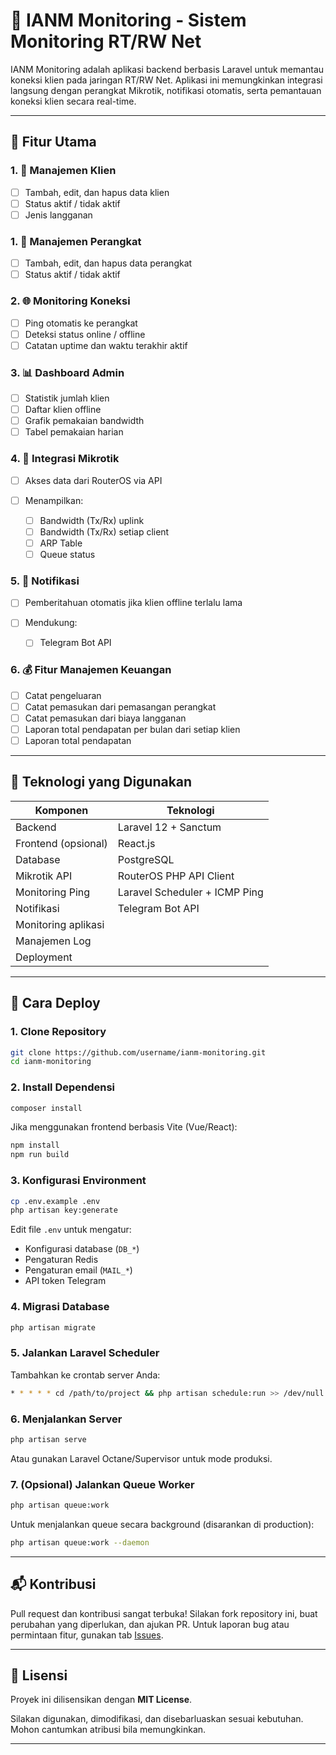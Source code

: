 # 📱 IANM Monitoring - Sistem Monitoring RT/RW Net

IANM Monitoring adalah aplikasi backend berbasis Laravel untuk memantau koneksi klien pada jaringan RT/RW Net. Aplikasi ini memungkinkan integrasi langsung dengan perangkat Mikrotik, notifikasi otomatis, serta pemantauan koneksi klien secara real-time.

---

## 🔧 Fitur Utama

### 1. 👥 Manajemen Klien

-   [ ] Tambah, edit, dan hapus data klien
-   [ ] Status aktif / tidak aktif
-   [ ] Jenis langganan

### 1. 👥 Manajemen Perangkat

-   [ ] Tambah, edit, dan hapus data perangkat
-   [ ] Status aktif / tidak aktif

### 2. 🌐 Monitoring Koneksi

-   [ ] Ping otomatis ke perangkat
-   [ ] Deteksi status online / offline
-   [ ] Catatan uptime dan waktu terakhir aktif

### 3. 📊 Dashboard Admin

-   [ ] Statistik jumlah klien
-   [ ] Daftar klien offline
-   [ ] Grafik pemakaian bandwidth
-   [ ] Tabel pemakaian harian

### 4. 🔌 Integrasi Mikrotik

-   [ ] Akses data dari RouterOS via API
-   [ ] Menampilkan:

    -   [ ] Bandwidth (Tx/Rx) uplink
    -   [ ] Bandwidth (Tx/Rx) setiap client
    -   [ ] ARP Table
    -   [ ] Queue status

### 5. 🔔 Notifikasi

-   [ ] Pemberitahuan otomatis jika klien offline terlalu lama
-   [ ] Mendukung:

    -   [ ] Telegram Bot API

### 6. 💰 Fitur Manajemen Keuangan

-   [ ] Catat pengeluaran
-   [ ] Catat pemasukan dari pemasangan perangkat
-   [ ] Catat pemasukan dari biaya langganan
-   [ ] Laporan total pendapatan per bulan dari setiap klien
-   [ ] Laporan total pendapatan

---

## 🧱 Teknologi yang Digunakan

| Komponen            | Teknologi                     |
| ------------------- | ----------------------------- |
| Backend             | Laravel 12 + Sanctum          |
| Frontend (opsional) | React.js                      |
| Database            | PostgreSQL                    |
| Mikrotik API        | RouterOS PHP API Client       |
| Monitoring Ping     | Laravel Scheduler + ICMP Ping |
| Notifikasi          | Telegram Bot API              |
| Monitoring aplikasi |                               |
| Manajemen Log       |                               |
| Deployment          |                               |

---

## 🚀 Cara Deploy

### 1. Clone Repository

```bash
git clone https://github.com/username/ianm-monitoring.git
cd ianm-monitoring
```

### 2. Install Dependensi

```bash
composer install
```

Jika menggunakan frontend berbasis Vite (Vue/React):

```bash
npm install
npm run build
```

### 3. Konfigurasi Environment

```bash
cp .env.example .env
php artisan key:generate
```

Edit file `.env` untuk mengatur:

-   Konfigurasi database (`DB_*`)
-   Pengaturan Redis
-   Pengaturan email (`MAIL_*`)
-   API token Telegram

### 4. Migrasi Database

```bash
php artisan migrate
```

### 5. Jalankan Laravel Scheduler

Tambahkan ke crontab server Anda:

```bash
* * * * * cd /path/to/project && php artisan schedule:run >> /dev/null 2>&1
```

### 6. Menjalankan Server

```bash
php artisan serve
```

Atau gunakan Laravel Octane/Supervisor untuk mode produksi.

### 7. (Opsional) Jalankan Queue Worker

```bash
php artisan queue:work
```

Untuk menjalankan queue secara background (disarankan di production):

```bash
php artisan queue:work --daemon
```

---

## 📬 Kontribusi

Pull request dan kontribusi sangat terbuka! Silakan fork repository ini, buat perubahan yang diperlukan, dan ajukan PR. Untuk laporan bug atau permintaan fitur, gunakan tab [Issues](https://github.com/helloinnu/mon-ianm-be/issues).

---

## 📄 Lisensi

Proyek ini dilisensikan dengan **MIT License**.

Silakan digunakan, dimodifikasi, dan disebarluaskan sesuai kebutuhan. Mohon cantumkan atribusi bila memungkinkan.

---
